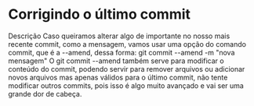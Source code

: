# Corrigindo o último commit



Descrição
Caso queiramos alterar algo de importante no nosso mais recente commit, como a mensagem, vamos usar uma opção do comando commit, que é a --amend, dessa forma:
git commit --amend -m "nova mensagem"
O git commit --amend também serve para modificar o conteúdo do commit, podendo servir para remover arquivos ou adicionar novos arquivos mas apenas válidos para o último commit, não tente modificar outros commits, pois isso é algo muito avançado e vai ser uma grande dor de cabeça.